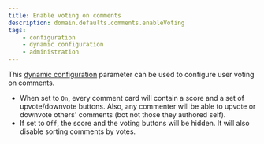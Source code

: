 ```yaml
---
title: Enable voting on comments
description: domain.defaults.comments.enableVoting
tags:
    - configuration
    - dynamic configuration
    - administration
---
```


This [dynamic configuration](/configuration/backend/dynamic) parameter can be used to configure user voting on comments.

<!--more-->

* When set to `On`, every comment card will contain a score and a set of upvote/downvote buttons. Also, any commenter will be able to upvote or downvote others' comments (bot not those they authored self).
* If set to `Off`, the score and the voting buttons will be hidden. It will also disable sorting comments by votes.
